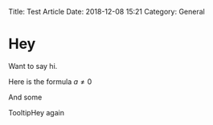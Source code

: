 Title: Test Article
Date: 2018-12-08 15:21
Category: General

# Hey 

Want to say hi.

Here is the formula $a \ne 0$

And some <p class="tooltip">Tooltip<span class="tooltiptext">Hey again</span></p>

